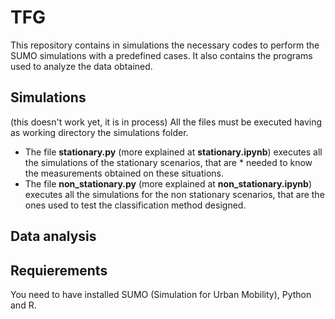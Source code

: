 # TFG
This repository contains in simulations the necessary codes to perform the SUMO simulations with a predefined cases.
It also contains the programs used to analyze the data obtained.

## Simulations
(this doesn't work yet, it is in process)
All the files must be executed having as working directory the simulations folder. 
* The file **stationary.py** (more explained at **stationary.ipynb**) executes all the simulations of the stationary scenarios, that are * needed to know the measurements obtained on these situations.
* The file **non_stationary.py** (more explained at **non_stationary.ipynb**) executes all the simulations for the non stationary scenarios, that are the ones used to test the classification method designed. 

## Data analysis


## Requierements
You need to have installed SUMO (Simulation for Urban Mobility), Python and R.
